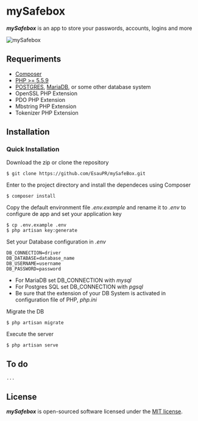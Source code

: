 # mySafebox

***mySafebox*** is an app to store your passwords, accounts, logins and more

![mySafebox](http://esaupr.github.io/img/mySafebox.png)

## Requeriments
- [Composer](https://getcomposer.org/)
- [PHP >= 5.5.9](http://php.net/)
- [POSTGRES](http://www.postgresql.org.es/), [MariaDB](https://mariadb.org/), or some other database system
- OpenSSL PHP Extension
- PDO PHP Extension
- Mbstring PHP Extension
- Tokenizer PHP Extension

## Installation

### Quick Installation

Download the zip or clone the repository

	$ git clone https://github.com/EsauPR/mySafeBox.git

Enter to the project directory and install the dependeces using Composer

	$ composer install

Copy the default environment file *.env.example* and rename it to *.env* to configure de app and set your application key

	$ cp .env.example .env
	$ php artisan key:generate

Set your Database configuration in *.env*

	DB_CONNECTION=driver
	DB_DATABASE=database_name
	DB_USERNAME=username
	DB_PASSWORD=password

- For MariaDB set DB_CONNECTION with *mysql*
- For Postgres SQL set DB_CONNECTION with *pgsql*
- Be sure that the extension of your DB System is activated in configuration file of PHP, *php.ini*

Migrate the DB

	$ php artisan migrate

Execute the server

	$ php artisan serve

## To do
    ...

## License

***mySafebox*** is open-sourced software licensed under the [MIT license](http://opensource.org/licenses/MIT).
